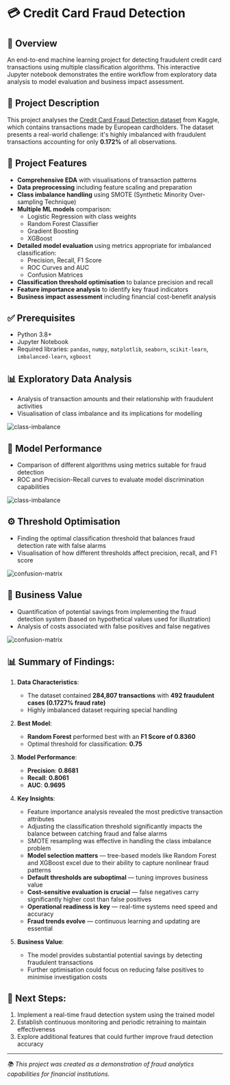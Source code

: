 # 💳 Credit Card Fraud Detection

## 📌 Overview  
An end-to-end machine learning project for detecting fraudulent credit card transactions using multiple classification algorithms. This interactive Jupyter notebook demonstrates the entire workflow from exploratory data analysis to model evaluation and business impact assessment.

## 📂 Project Description  
This project analyses the [Credit Card Fraud Detection dataset](https://www.kaggle.com/datasets/mlg-ulb/creditcardfraud) from Kaggle, which contains transactions made by European cardholders. The dataset presents a real-world challenge: it's highly imbalanced with fraudulent transactions accounting for only **0.172%** of all observations.

## 🚀 Project Features  
- **Comprehensive EDA** with visualisations of transaction patterns  
- **Data preprocessing** including feature scaling and preparation  
- **Class imbalance handling** using SMOTE (Synthetic Minority Over-sampling Technique)  
- **Multiple ML models** comparison:  
  - Logistic Regression with class weights  
  - Random Forest Classifier  
  - Gradient Boosting  
  - XGBoost  
- **Detailed model evaluation** using metrics appropriate for imbalanced classification:  
  - Precision, Recall, F1 Score  
  - ROC Curves and AUC  
  - Confusion Matrices  
- **Classification threshold optimisation** to balance precision and recall  
- **Feature importance analysis** to identify key fraud indicators  
- **Business impact assessment** including financial cost-benefit analysis  

## ✅ Prerequisites  
- Python 3.8+  
- Jupyter Notebook  
- Required libraries: `pandas`, `numpy`, `matplotlib`, `seaborn`, `scikit-learn`, `imbalanced-learn`, `xgboost`

## 📊 Exploratory Data Analysis  
- Analysis of transaction amounts and their relationship with fraudulent activities  
- Visualisation of class imbalance and its implications for modelling
  
![class-imbalance](https://github.com/user-attachments/assets/752ce7d4-489b-46a9-83dc-20a955c83433)
  
## 🧪 Model Performance  
- Comparison of different algorithms using metrics suitable for fraud detection  
- ROC and Precision-Recall curves to evaluate model discrimination capabilities  

![class-imbalance](https://github.com/user-attachments/assets/c2d7f037-b865-4b90-96b4-78cde94fc56f)

## ⚙️ Threshold Optimisation  
- Finding the optimal classification threshold that balances fraud detection rate with false alarms  
- Visualisation of how different thresholds affect precision, recall, and F1 score  

![confusion-matrix](https://github.com/user-attachments/assets/9e58713b-5eea-4785-b60b-8a59d97620c1)

## 💼 Business Value  
- Quantification of potential savings from implementing the fraud detection system (based on hypothetical values used for illustration)
- Analysis of costs associated with false positives and false negatives

![confusion-matrix](https://github.com/user-attachments/assets/37a6c0ad-ffc8-4cb4-a0cc-ae3ae463d420)

## 📊 Summary of Findings:

1. **Data Characteristics**:
   - The dataset contained **284,807 transactions** with **492 fraudulent cases (0.1727% fraud rate)**
   - Highly imbalanced dataset requiring special handling

2. **Best Model**:
   - **Random Forest** performed best with an **F1 Score of 0.8360**
   - Optimal threshold for classification: **0.75**

3. **Model Performance**:
   - **Precision**: **0.8681**
   - **Recall**: **0.8061**
   - **AUC**: **0.9695**

4. **Key Insights**:
   - Feature importance analysis revealed the most predictive transaction attributes
   - Adjusting the classification threshold significantly impacts the balance between catching fraud and false alarms
   - SMOTE resampling was effective in handling the class imbalance problem
   - **Model selection matters** — tree-based models like Random Forest and XGBoost excel due to their ability to capture nonlinear fraud patterns
   - **Default thresholds are suboptimal** — tuning improves business value
   - **Cost-sensitive evaluation is crucial** — false negatives carry significantly higher cost than false positives
   - **Operational readiness is key** — real-time systems need speed and accuracy
   - **Fraud trends evolve** — continuous learning and updating are essential

5. **Business Value**:
   - The model provides substantial potential savings by detecting fraudulent transactions
   - Further optimisation could focus on reducing false positives to minimise investigation costs

## 🔮 Next Steps:
1. Implement a real-time fraud detection system using the trained model  
2. Establish continuous monitoring and periodic retraining to maintain effectiveness  
3. Explore additional features that could further improve fraud detection accuracy  

---

*📚 This project was created as a demonstration of fraud analytics capabilities for financial institutions.*
